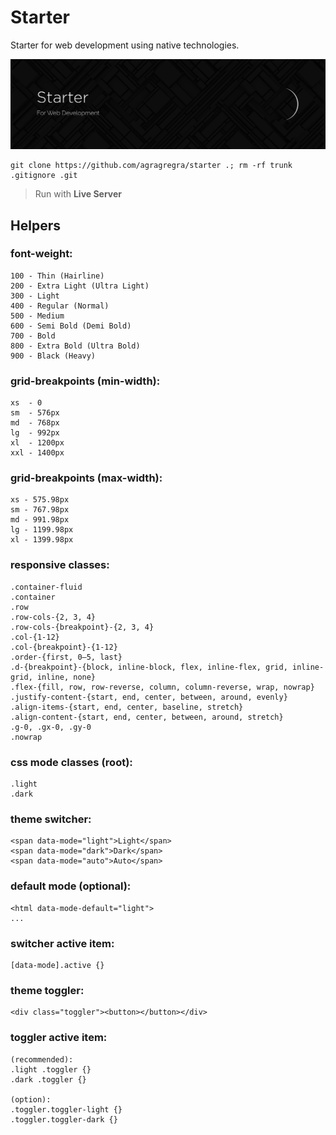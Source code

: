# Starter
Starter for web development using native technologies.

![Starter](https://raw.githubusercontent.com/agragregra/starter/main/public/images/preview.jpg)
```
git clone https://github.com/agragregra/starter .; rm -rf trunk .gitignore .git
```

> Run with **Live Server**

## Helpers

### font-weight:
```
100 - Thin (Hairline)
200 - Extra Light (Ultra Light)
300 - Light
400 - Regular (Normal)
500 - Medium
600 - Semi Bold (Demi Bold)
700 - Bold
800 - Extra Bold (Ultra Bold)
900 - Black (Heavy)
```

### grid-breakpoints (min-width):
```
xs  - 0
sm  - 576px
md  - 768px
lg  - 992px
xl  - 1200px
xxl - 1400px
```

### grid-breakpoints (max-width):
```
xs - 575.98px
sm - 767.98px
md - 991.98px
lg - 1199.98px
xl - 1399.98px
```

### responsive classes:
```
.container-fluid
.container
.row
.row-cols-{2, 3, 4}
.row-cols-{breakpoint}-{2, 3, 4}
.col-{1-12}
.col-{breakpoint}-{1-12}
.order-{first, 0–5, last}
.d-{breakpoint}-{block, inline-block, flex, inline-flex, grid, inline-grid, inline, none}
.flex-{fill, row, row-reverse, column, column-reverse, wrap, nowrap}
.justify-content-{start, end, center, between, around, evenly}
.align-items-{start, end, center, baseline, stretch}
.align-content-{start, end, center, between, around, stretch}
.g-0, .gx-0, .gy-0
.nowrap
```

### css mode classes (root):
```
.light
.dark
```

### theme switcher:
```
<span data-mode="light">Light</span>
<span data-mode="dark">Dark</span>
<span data-mode="auto">Auto</span>
```

### default mode (optional):
```
<html data-mode-default="light">
...
```

### switcher active item:
```
[data-mode].active {}
```

### theme toggler:
```
<div class="toggler"><button></button></div>
```

### toggler active item:
```
(recommended):
.light .toggler {}
.dark .toggler {}

(option):
.toggler.toggler-light {}
.toggler.toggler-dark {}
```
